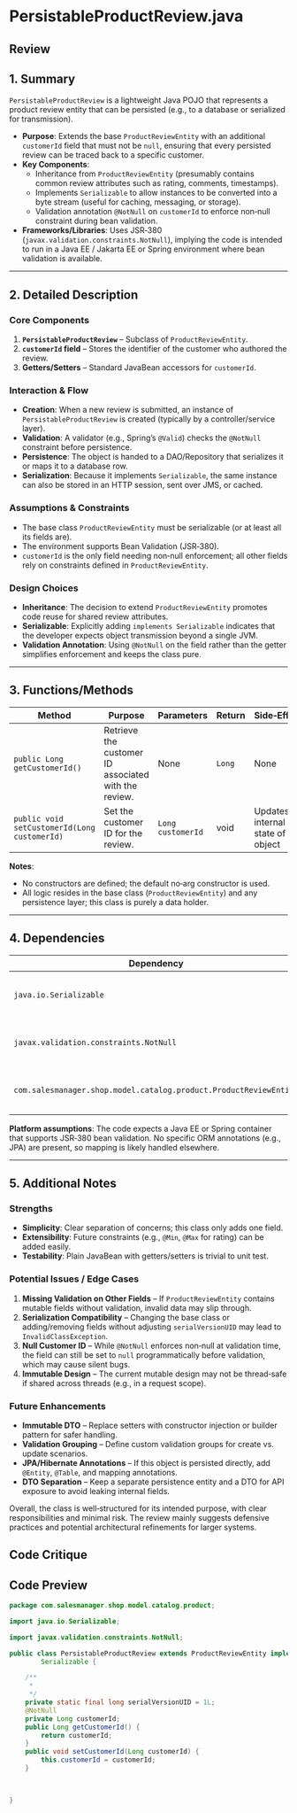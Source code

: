 # PersistableProductReview.java

## Review

## 1. Summary
`PersistableProductReview` is a lightweight Java POJO that represents a product review entity that can be persisted (e.g., to a database or serialized for transmission).  
- **Purpose**: Extends the base `ProductReviewEntity` with an additional `customerId` field that must not be `null`, ensuring that every persisted review can be traced back to a specific customer.  
- **Key Components**:
  - Inheritance from `ProductReviewEntity` (presumably contains common review attributes such as rating, comments, timestamps).
  - Implements `Serializable` to allow instances to be converted into a byte stream (useful for caching, messaging, or storage).
  - Validation annotation `@NotNull` on `customerId` to enforce non‑null constraint during bean validation.
- **Frameworks/Libraries**: Uses JSR‑380 (`javax.validation.constraints.NotNull`), implying the code is intended to run in a Java EE / Jakarta EE or Spring environment where bean validation is available.

---

## 2. Detailed Description
### Core Components
1. **`PersistableProductReview`** – Subclass of `ProductReviewEntity`.  
2. **`customerId` field** – Stores the identifier of the customer who authored the review.  
3. **Getters/Setters** – Standard JavaBean accessors for `customerId`.

### Interaction & Flow
- **Creation**: When a new review is submitted, an instance of `PersistableProductReview` is created (typically by a controller/service layer).  
- **Validation**: A validator (e.g., Spring’s `@Valid`) checks the `@NotNull` constraint before persistence.  
- **Persistence**: The object is handed to a DAO/Repository that serializes it or maps it to a database row.  
- **Serialization**: Because it implements `Serializable`, the same instance can also be stored in an HTTP session, sent over JMS, or cached.

### Assumptions & Constraints
- The base class `ProductReviewEntity` must be serializable (or at least all its fields are).  
- The environment supports Bean Validation (JSR‑380).  
- `customerId` is the only field needing non‑null enforcement; all other fields rely on constraints defined in `ProductReviewEntity`.

### Design Choices
- **Inheritance**: The decision to extend `ProductReviewEntity` promotes code reuse for shared review attributes.  
- **Serializable**: Explicitly adding `implements Serializable` indicates that the developer expects object transmission beyond a single JVM.  
- **Validation Annotation**: Using `@NotNull` on the field rather than the getter simplifies enforcement and keeps the class pure.

---

## 3. Functions/Methods
| Method | Purpose | Parameters | Return | Side‑Effects |
|--------|---------|------------|--------|--------------|
| `public Long getCustomerId()` | Retrieve the customer ID associated with the review. | None | `Long` | None |
| `public void setCustomerId(Long customerId)` | Set the customer ID for the review. | `Long customerId` | void | Updates the internal state of the object |

**Notes**:
- No constructors are defined; the default no‑arg constructor is used.
- All logic resides in the base class (`ProductReviewEntity`) and any persistence layer; this class is purely a data holder.

---

## 4. Dependencies
| Dependency | Type | Usage |
|------------|------|-------|
| `java.io.Serializable` | Standard Java | Enables serialization of the object. |
| `javax.validation.constraints.NotNull` | Third‑party (Bean Validation) | Enforces non‑null constraint at runtime. |
| `com.salesmanager.shop.model.catalog.product.ProductReviewEntity` | Internal | Base class providing core review attributes. |

**Platform assumptions**: The code expects a Java EE or Spring container that supports JSR‑380 bean validation. No specific ORM annotations (e.g., JPA) are present, so mapping is likely handled elsewhere.

---

## 5. Additional Notes
### Strengths
- **Simplicity**: Clear separation of concerns; this class only adds one field.
- **Extensibility**: Future constraints (e.g., `@Min`, `@Max` for rating) can be added easily.
- **Testability**: Plain JavaBean with getters/setters is trivial to unit test.

### Potential Issues / Edge Cases
1. **Missing Validation on Other Fields** – If `ProductReviewEntity` contains mutable fields without validation, invalid data may slip through.  
2. **Serialization Compatibility** – Changing the base class or adding/removing fields without adjusting `serialVersionUID` may lead to `InvalidClassException`.  
3. **Null Customer ID** – While `@NotNull` enforces non‑null at validation time, the field can still be set to `null` programmatically before validation, which may cause silent bugs.  
4. **Immutable Design** – The current mutable design may not be thread‑safe if shared across threads (e.g., in a request scope).  

### Future Enhancements
- **Immutable DTO** – Replace setters with constructor injection or builder pattern for safer handling.  
- **Validation Grouping** – Define custom validation groups for create vs. update scenarios.  
- **JPA/Hibernate Annotations** – If this object is persisted directly, add `@Entity`, `@Table`, and mapping annotations.  
- **DTO Separation** – Keep a separate persistence entity and a DTO for API exposure to avoid leaking internal fields.

Overall, the class is well‑structured for its intended purpose, with clear responsibilities and minimal risk. The review mainly suggests defensive practices and potential architectural refinements for larger systems.

## Code Critique



## Code Preview

```java
package com.salesmanager.shop.model.catalog.product;

import java.io.Serializable;

import javax.validation.constraints.NotNull;

public class PersistableProductReview extends ProductReviewEntity implements
		Serializable {

	/**
	 * 
	 */
	private static final long serialVersionUID = 1L;
	@NotNull
	private Long customerId;
	public Long getCustomerId() {
		return customerId;
	}
	public void setCustomerId(Long customerId) {
		this.customerId = customerId;
	}
	


}



```
